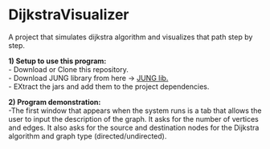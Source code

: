 # DijkstraVisualizer
A project that simulates dijkstra algorithm and visualizes that path step by step.

**1) Setup to use this program:**\
     - Download or Clone this repository. \
     - Download JUNG library from here -> [JUNG lib.](http://jung.sourceforge.net/download.html)\
     - EXtract the jars and add them to the project dependencies.
     
     
**2) Program demonstration:**\
     -The first window that appears when the system runs is a tab that allows the user to input the description of the graph. It asks for the number of vertices and edges. It also asks for the source and destination nodes for the Dijkstra algorithm and graph type (directed/undirected).
     
     
